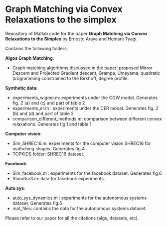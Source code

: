 # Graph Matching via Convex Relaxations to the simplex
Repository of Matlab code for the paper **Graph Matching via Convex Relaxations to the Simplex** by Ernesto Araya and Hemant Tyagi.

Contains the following folders:

**Algos Graph Matching**: 
  - Graph matching algorithms discussed in the paper: proposed Mirror Descent and Projected Gradient descent, Grampa, Umeyama, quadratic programming constrained to the Birkhoff, degree profile.

**Synthetic data**:
  - experiments_wigner.m: experiments under the CGW model. Generates fig. 2 (a) and (c) and part of table 2
  - experiments_er.m : experiments under the CER model. Generates fig. 2 (b) and (d) and part of table 2
  - comparison_different_methods.m: comparison between different convex relaxations. Generates fig.1 and table 1.

**Computer vision**: 
  - Sim_SHREC16.m: experiments for the computer vision SHREC16 for mathching shapes. Generates fig.4
  - TOPKIDS folder: SHREC16 dataset.

**Facebook**: 
  - Sim_facebook.m :  experiments for the facebook dataset. Generates fig.6
  - Standfor3.m: data for facebook experiments.

**Auto sys**:
  - auto_sys_dynamics.m : experiments for the autonomous systems dataset. Generates fig.5
  - mat_files: contains the data for the autonomous systems dataset.

Please refer to our paper for all the citations (algs, datasets, etc).
